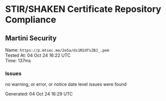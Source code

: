 # STIR/SHAKEN Certificate Repository Compliance

## Martini Security

Name: `https://p.mtsec.me/2e5a/ds1M2dfsZBJ_.pem`\
Tested At: 04 Oct 24 16:22 UTC\
Time: 137ms

### Issues

no warning, or error, or notice date level issues were found

Generated: 04 Oct 24 16:29 UTC
